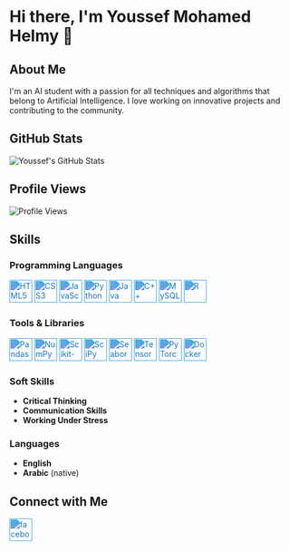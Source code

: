 # Hi there, I'm Youssef Mohamed Helmy 👋

## About Me
I'm an AI student with a passion for all techniques and algorithms that belong to Artificial Intelligence. I love working on innovative projects and contributing to the community.

## GitHub Stats
![Youssef's GitHub Stats](https://github-readme-stats.vercel.app/api?username=YoussefMoHlemyAlpha&show_icons=true&theme=radical)

## Profile Views
![Profile Views](https://komarev.com/ghpvc/?username=YoussefMoHlemyAlpha)

## Skills

### Programming Languages
<p align="left">
  <img src="https://cdn.jsdelivr.net/gh/devicons/devicon/icons/html5/html5-original.svg" width="40" height="40" style="filter: invert(32%) sepia(54%) saturate(1282%) hue-rotate(175deg) brightness(94%) contrast(90%);" alt="HTML5" />
  <img src="https://cdn.jsdelivr.net/gh/devicons/devicon/icons/css3/css3-original.svg" width="40" height="40" style="filter: invert(32%) sepia(54%) saturate(1282%) hue-rotate(175deg) brightness(94%) contrast(90%);" alt="CSS3" />
  <img src="https://cdn.jsdelivr.net/gh/devicons/devicon/icons/javascript/javascript-original.svg" width="40" height="40" style="filter: invert(32%) sepia(54%) saturate(1282%) hue-rotate(175deg) brightness(94%) contrast(90%);" alt="JavaScript" />
  <img src="https://cdn.jsdelivr.net/gh/devicons/devicon/icons/python/python-original.svg" width="40" height="40" style="filter: invert(32%) sepia(54%) saturate(1282%) hue-rotate(175deg) brightness(94%) contrast(90%);" alt="Python" />
  <img src="https://cdn.jsdelivr.net/gh/devicons/devicon/icons/java/java-original.svg" width="40" height="40" style="filter: invert(32%) sepia(54%) saturate(1282%) hue-rotate(175deg) brightness(94%) contrast(90%);" alt="Java" />
  <img src="https://cdn.jsdelivr.net/gh/devicons/devicon/icons/cplusplus/cplusplus-original.svg" width="40" height="40" style="filter: invert(32%) sepia(54%) saturate(1282%) hue-rotate(175deg) brightness(94%) contrast(90%);" alt="C++" />
  <img src="https://cdn.jsdelivr.net/gh/devicons/devicon/icons/mysql/mysql-original.svg" width="40" height="40" style="filter: invert(32%) sepia(54%) saturate(1282%) hue-rotate(175deg) brightness(94%) contrast(90%);" alt="MySQL" />
  <img src="https://cdn.jsdelivr.net/gh/devicons/devicon/icons/r/r-original.svg" width="40" height="40" style="filter: invert(32%) sepia(54%) saturate(1282%) hue-rotate(175deg) brightness(94%) contrast(90%);" alt="R" />
</p>

### Tools & Libraries
<p align="left">
  <img src="https://cdn.jsdelivr.net/gh/devicons/devicon/icons/pandas/pandas-original.svg" width="40" height="40" style="filter: invert(32%) sepia(54%) saturate(1282%) hue-rotate(175deg) brightness(94%) contrast(90%);" alt="Pandas" />
  <img src="https://cdn.jsdelivr.net/gh/devicons/devicon/icons/numpy/numpy-original.svg" width="40" height="40" style="filter: invert(32%) sepia(54%) saturate(1282%) hue-rotate(175deg) brightness(94%) contrast(90%);" alt="NumPy" />
  <img src="https://upload.wikimedia.org/wikipedia/commons/0/05/Scikit_learn_logo_small.svg" width="40" height="40" style="filter: invert(32%) sepia(54%) saturate(1282%) hue-rotate(175deg) brightness(94%) contrast(90%);" alt="Scikit-learn" />
  <img src="https://upload.wikimedia.org/wikipedia/commons/b/b2/SCIPY_2.svg" width="40" height="40" style="filter: invert(32%) sepia(54%) saturate(1282%) hue-rotate(175deg) brightness(94%) contrast(90%);" alt="SciPy" />
  <img src="https://raw.githubusercontent.com/mwaskom/seaborn/master/doc/_static/logo-wide-lightbg.svg" width="40" height="40" style="filter: invert(32%) sepia(54%) saturate(1282%) hue-rotate(175deg) brightness(94%) contrast(90%);" alt="Seaborn" />
  <img src="https://cdn.jsdelivr.net/gh/devicons/devicon/icons/tensorflow/tensorflow-original.svg" width="40" height="40" style="filter: invert(32%) sepia(54%) saturate(1282%) hue-rotate(175deg) brightness(94%) contrast(90%);" alt="TensorFlow" />
  <img src="https://cdn.jsdelivr.net/gh/devicons/devicon/icons/pytorch/pytorch-original.svg" width="40" height="40" style="filter: invert(32%) sepia(54%) saturate(1282%) hue-rotate(175deg) brightness(94%) contrast(90%);" alt="PyTorch" />
  <img src="https://cdn.jsdelivr.net/gh/devicons/devicon/icons/docker/docker-original.svg" width="40" height="40" style="filter: invert(32%) sepia(54%) saturate(1282%) hue-rotate(175deg) brightness(94%) contrast(90%);" alt="Docker" />
</p>

### Soft Skills
- **Critical Thinking**
- **Communication Skills**
- **Working Under Stress**

### Languages
- **English**
- **Arabic** (native)

## Connect with Me
<p align="left">
  <a href="https://www.facebook.com/youssef.helmy.7524" target="_blank">
    <img align="center" src="https://cdn.jsdelivr.net/gh/devicons/devicon/icons/facebook/facebook-original.svg" alt="facebook" height="40" width="40" style="filter: invert(32%) sepia(54%) saturate(1282%) hue-rotate(175deg) brightness(94%) contrast(90%);" />
  </a>
  <a href="https://www.linkedin.com/in/youssef-helmy-546308306/" target="_blank">
    <img align="center" src="https://cdn.jsdelivr.net/gh/devicons/devicon/icons/linkedin/linkedin-original.svg" alt="linkedin" height="




